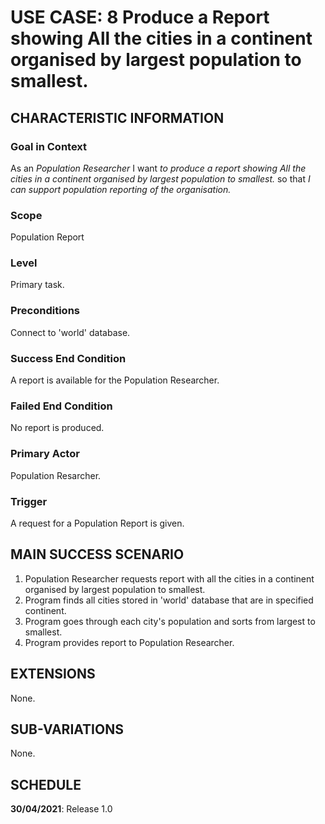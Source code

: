 # USE CASE: 8 Produce a Report showing All the cities in a continent organised by largest population to smallest.

## CHARACTERISTIC INFORMATION

### Goal in Context

As an *Population  Researcher* I want *to produce a report showing All the cities in a continent organised by largest population to smallest.* so that *I can support population reporting of the organisation.*

### Scope

Population Report

### Level

Primary task.

### Preconditions

Connect to 'world' database.

### Success End Condition

A report is available for the Population Researcher.

### Failed End Condition

No report is produced.

### Primary Actor

Population Resarcher.

### Trigger

A request for a Population Report is given.

## MAIN SUCCESS SCENARIO

1. Population Researcher requests report with all the cities in a continent organised by largest population to smallest.
2. Program finds all cities stored in 'world' database that are in specified continent.
3. Program goes through each city's population and sorts from largest to smallest.
4. Program provides report to Population Researcher.

## EXTENSIONS

None.

## SUB-VARIATIONS

None.

## SCHEDULE

**30/04/2021**: Release 1.0